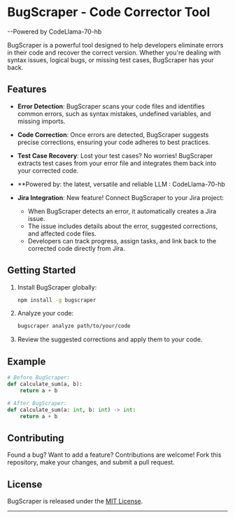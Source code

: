 # BugScraper - Code Corrector Tool
--Powered by CodeLlama-70-hb


BugScraper is a powerful tool designed to help developers eliminate errors in their code and recover the correct version. Whether you're dealing with syntax issues, logical bugs, or missing test cases, BugScraper has your back.

## Features

- **Error Detection**: BugScraper scans your code files and identifies common errors, such as syntax mistakes, undefined variables, and missing imports.
  
- **Code Correction**: Once errors are detected, BugScraper suggests precise corrections, ensuring your code adheres to best practices.
  
- **Test Case Recovery**: Lost your test cases? No worries! BugScraper extracts test cases from your error file and integrates them back into your corrected code.

- **Powered by: the latest, versatile and reliable LLM : CodeLlama-70-hb
  
- **Jira Integration**: New feature! Connect BugScraper to your Jira project:
  - When BugScraper detects an error, it automatically creates a Jira issue.
  - The issue includes details about the error, suggested corrections, and affected code files.
  - Developers can track progress, assign tasks, and link back to the corrected code directly from Jira.
    

## Getting Started

1. Install BugScraper globally:
   ```bash
   npm install -g bugscraper
   ```

2. Analyze your code:
   ```bash
   bugscraper analyze path/to/your/code
   ```

3. Review the suggested corrections and apply them to your code.

## Example

```python
# Before BugScraper:
def calculate_sum(a, b):
    return a + b

# After BugScraper:
def calculate_sum(a: int, b: int) -> int:
    return a + b
```

## Contributing

Found a bug? Want to add a feature? Contributions are welcome! Fork this repository, make your changes, and submit a pull request.

## License

BugScraper is released under the [MIT License](LICENSE).

---
